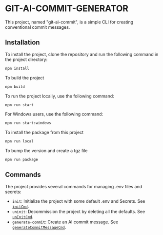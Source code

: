 # GIT-AI-COMMIT-GENERATOR

This project, named "git-ai-commit", is a simple CLI for creating conventional commit messages.

## Installation

To install the project, clone the repository and run the following command in the project directory:

```sh
npm install
```
To build the project

```sh 
npm build
```

To run the project locally, use the following command:

```sh
npm run start
```

For Windows users, use the following command:

```sh
npm run start:windows
```

To install the package from this project

```sh
npm run local
```

To bump the version and create a tgz file

```sh
npm run package
```

## Commands

The project provides several commands for managing .env files and secrets:

- `init`: Initialize the project with some default .env and Secrets. See [`initCmd`](command:_github.copilot.openSymbolInFile?%5B%22src%2Fcommands%2Finit.ts%22%2C%22initCmd%22%5D "src/commands/init.ts").
- `uninit`: Decommission the project by deleting all the defaults. See [`unInitCmd`](command:_github.copilot.openSymbolInFile?%5B%22src%2Fcommands%2Finit.ts%22%2C%22unInitCmd%22%5D "src/commands/init.ts").
- `generate-commit`: Create an AI commit message. See [`generateCommitMessageCmd`](command:_github.copilot.openSymbolInFile?%5B%22src%2Fcommands%2FcommitMessage.ts%22%2C%22generateCommitMessageCmd%22%5D "src/commands/commitMessage.ts").
